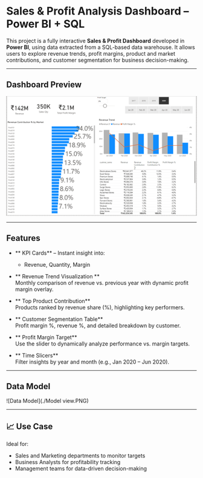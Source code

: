 # Sales & Profit Analysis Dashboard – Power BI + SQL

This project is a fully interactive **Sales & Profit Dashboard** developed in **Power BI**, using data extracted from a SQL-based data warehouse. It allows users to explore revenue trends, profit margins, product and market contributions, and customer segmentation for business decision-making.

---

## Dashboard Preview

![Dashboard Screenshot](./dashboard_view.PNG)

---

## Features

- ** KPI Cards** – Instant insight into:
  - Revenue, Quantity, Margin

- ** Revenue Trend Visualization **  
  Monthly comparison of revenue vs. previous year with dynamic profit margin overlay.

- ** Top Product Contribution**  
  Products ranked by revenue share (%), highlighting key performers.

- ** Customer Segmentation Table**  
  Profit margin %, revenue %, and detailed breakdown by customer.

- ** Profit Margin Target**  
  Use the slider to dynamically analyze performance vs. margin targets.

- ** Time Slicers**  
  Filter insights by year and month (e.g., Jan 2020 – Jun 2020).

---


## Data Model

![Data Model](./Model view.PNG) 

---

## 📈 Use Case

Ideal for:
- Sales and Marketing departments to monitor targets
- Business Analysts for profitability tracking
- Management teams for data-driven decision-making
